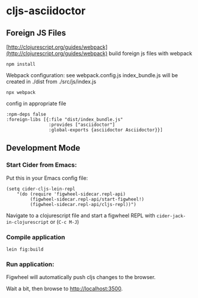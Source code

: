 # cljs-asciidoctor

## Foreign JS Files

[http://clojurescript.org/guides/webpack](http://clojurescript.org/guides/webpack)
build foreign js files with webpack

```
npm install

```
Webpack configuration: see webpack.config.js
index_bundle.js will be created in ./dist
from ./src/js/index.js

```
npx webpack

```
config in appropriate file

```
:npm-deps false
:foreign-libs [{:file "dist/index_bundle.js"
                :provides ["asciidoctor"]
                :global-exports {asciidoctor Asciidoctor}}]
```

## Development Mode

### Start Cider from Emacs:

Put this in your Emacs config file:

```
(setq cider-cljs-lein-repl
	"(do (require 'figwheel-sidecar.repl-api)
         (figwheel-sidecar.repl-api/start-figwheel!)
         (figwheel-sidecar.repl-api/cljs-repl))")
```

Navigate to a clojurescript file and start a figwheel REPL with `cider-jack-in-clojurescript` or (`C-c M-J`)

### Compile application

```
lein fig:build
```

### Run application:



Figwheel will automatically push cljs changes to the browser.

Wait a bit, then browse to [http://localhost:3500](http://localhost:3500).


